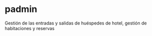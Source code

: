 # padmin
Gestión de las entradas y salidas de huéspedes de hotel, gestión de habitaciones y reservas
